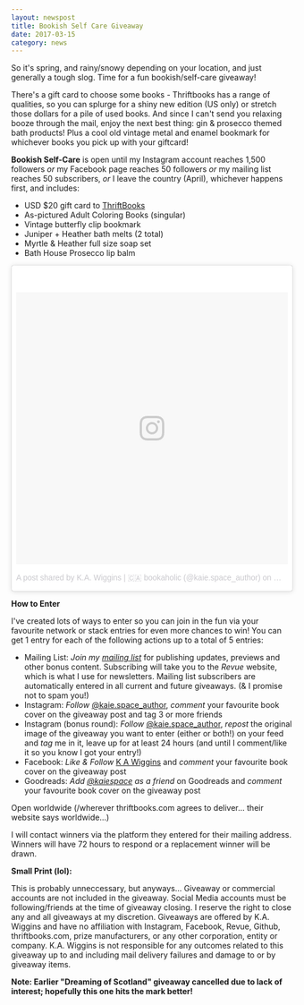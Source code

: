 ```yaml
---
layout: newspost
title: Bookish Self Care Giveaway
date: 2017-03-15
category: news
---
```


So it's spring, and rainy/snowy depending on your location, and just generally a tough slog. Time for a fun bookish/self-care giveaway! 

There's a gift card to choose some books - Thriftbooks has a range of qualities, so you can splurge for a shiny new edition (US only) or stretch those dollars for a pile of used books. And since I can't send you relaxing booze through the mail, enjoy the next best thing: gin & prosecco themed bath products! Plus a cool old vintage metal and enamel bookmark for whichever books you pick up with your giftcard!

**Bookish Self-Care** is open until my Instagram account reaches 1,500 followers *or* my Facebook page reaches 50 followers *or* my mailing list reaches 50 subscribers, *or* I leave the country (April), whichever happens first, and includes:

- USD $20 gift card to [ThriftBooks](http://www.thriftbooks.com)
- As-pictured Adult Coloring Books (singular)
- Vintage butterfly clip bookmark
- Juniper + Heather bath melts (2 total)
- Myrtle & Heather full size soap set
- Bath House Prosecco lip balm

<blockquote class="instagram-media" data-instgrm-version="7" style=" background:#FFF; border:0; border-radius:3px; box-shadow:0 0 1px 0 rgba(0,0,0,0.5),0 1px 10px 0 rgba(0,0,0,0.15); margin: 1px; max-width:658px; padding:0; width:99.375%; width:-webkit-calc(100% - 2px); width:calc(100% - 2px);"><div style="padding:8px;"> <div style=" background:#F8F8F8; line-height:0; margin-top:40px; padding:50% 0; text-align:center; width:100%;"> <div style=" background:url(data:image/png;base64,iVBORw0KGgoAAAANSUhEUgAAACwAAAAsCAMAAAApWqozAAAABGdBTUEAALGPC/xhBQAAAAFzUkdCAK7OHOkAAAAMUExURczMzPf399fX1+bm5mzY9AMAAADiSURBVDjLvZXbEsMgCES5/P8/t9FuRVCRmU73JWlzosgSIIZURCjo/ad+EQJJB4Hv8BFt+IDpQoCx1wjOSBFhh2XssxEIYn3ulI/6MNReE07UIWJEv8UEOWDS88LY97kqyTliJKKtuYBbruAyVh5wOHiXmpi5we58Ek028czwyuQdLKPG1Bkb4NnM+VeAnfHqn1k4+GPT6uGQcvu2h2OVuIf/gWUFyy8OWEpdyZSa3aVCqpVoVvzZZ2VTnn2wU8qzVjDDetO90GSy9mVLqtgYSy231MxrY6I2gGqjrTY0L8fxCxfCBbhWrsYYAAAAAElFTkSuQmCC); display:block; height:44px; margin:0 auto -44px; position:relative; top:-22px; width:44px;"></div></div><p style=" color:#c9c8cd; font-family:Arial,sans-serif; font-size:14px; line-height:17px; margin-bottom:0; margin-top:8px; overflow:hidden; padding:8px 0 7px; text-align:center; text-overflow:ellipsis; white-space:nowrap;"><a href="https://www.instagram.com/p/BRrNcbSFbcW/" style=" color:#c9c8cd; font-family:Arial,sans-serif; font-size:14px; font-style:normal; font-weight:normal; line-height:17px; text-decoration:none;" target="_blank">A post shared by K.A. Wiggins | 🇨🇦 bookaholic (@kaie.space_author)</a> on <time style=" font-family:Arial,sans-serif; font-size:14px; line-height:17px;" datetime="2017-03-15T22:14:46+00:00">Mar 15, 2017 at 3:14pm PDT</time></p></div></blockquote>
<script async defer src="//platform.instagram.com/en_US/embeds.js"></script>

**How to Enter**

I've created lots of ways to enter so you can join in the fun via your favourite network or stack entries for even more chances to win! You can get 1 entry for each of the following actions up to a total of 5 entries:

- Mailing List: *Join my [mailing list](https://www.getrevue.co/profile/kaiespace)* for publishing updates, previews and other bonus content. Subscribing will take you to the *Revue* website, which is what I use for newsletters. Mailing list subscribers are automatically entered in all current and future giveaways. (& I promise not to spam you!) 
- Instagram: *Follow* [@kaie.space_author](https://www.instagram.com/kaie.space_author/), *comment* your favourite book cover on the giveaway post and tag 3 or more friends
- Instagram (bonus round): *Follow* [@kaie.space_author](https://www.instagram.com/kaie.space_author/), *repost* the original image of the giveaway you want to enter (either or both!) on your feed and *tag* me in it, leave up for at least 24 hours (and until I comment/like it so you know I got your entry!)
- Facebook: *Like & Follow* [K A Wiggins](https://www.facebook.com/K-A-Wiggins-424659727877061/) and *comment* your favourite book cover on the giveaway post
- Goodreads: *Add [@kaiespace](https://www.goodreads.com/kaiespace) as a friend* on Goodreads and *comment* your favourite book cover on the giveaway post 

Open worldwide (/wherever thriftbooks.com agrees to deliver... their website says worldwide...)

I will contact winners via the platform they entered for their mailing address. Winners will have 72 hours to respond or a replacement winner will be drawn. 

**Small Print (lol):**

This is probably unneccessary, but anyways... Giveaway or commercial accounts are not included in the giveaway. Social Media accounts must be following/friends at the time of giveaway closing. I reserve the right to close any and all giveaways at my discretion. Giveaways are offered by K.A. Wiggins and have no affiliation with Instagram, Facebook, Revue, Github, thriftbooks.com, prize manufacturers, or any other corporation, entity or company. K.A. Wiggins is not responsible for any outcomes related to this giveaway up to and including mail delivery failures and damage to or by giveaway items.

**Note: Earlier "Dreaming of Scotland" giveaway cancelled due to lack of interest; hopefully this one hits the mark better!**
